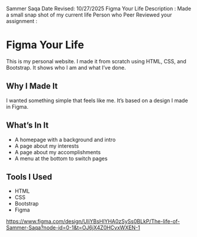 Sammer Saqa
Date Revised: 10/27/2025
Figma Your Life
Description : Made a small snap shot of my current life
Person who Peer Reviewed your assignment :


# Figma Your Life

This is my personal website. I made it from scratch using HTML, CSS, and Bootstrap. It shows who I am and what I’ve done.

## Why I Made It

I wanted something simple that feels like me. It’s based on a design I made in Figma.

## What’s In It

- A homepage with a background and intro  
- A page about my interests  
- A page about my accomplishments  
- A menu at the bottom to switch pages

## Tools I Used

- HTML  
- CSS  
- Bootstrap  
- Figma

https://www.figma.com/design/UliYBsHlYHA0zSySs0BLkP/The-life-of-Sammer-Saqa?node-id=0-1&t=OJ6jX4Z0HCvxWXEN-1
